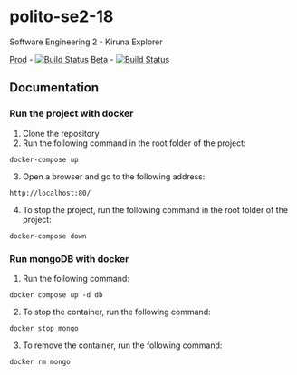 # polito-se2-18
Software Engineering 2 - Kiruna Explorer

[Prod](kiruna.veebor.dev) - [![Build Status](https://travis-ci.com/veebor/polito-se2-18.svg?branch=master)](https://travis-ci.com/veebor/polito-se2-18)
[Beta](kx-beta.veebor.dev) - [![Build Status](https://travis-ci.com/veebor/polito-se2-18.svg?branch=dev)](https://travis-ci.com/veebor/polito-se2-18)

## Documentation
### Run the project with docker
1. Clone the repository
2. Run the following command in the root folder of the project:
```
docker-compose up
```
3. Open a browser and go to the following address:
```
http://localhost:80/
```
4. To stop the project, run the following command in the root folder of the project:
```
docker-compose down
```
### Run mongoDB with docker
1. Run the following command:
```
docker compose up -d db
```
2. To stop the container, run the following command:
```
docker stop mongo
```
3. To remove the container, run the following command:
```
docker rm mongo
```
